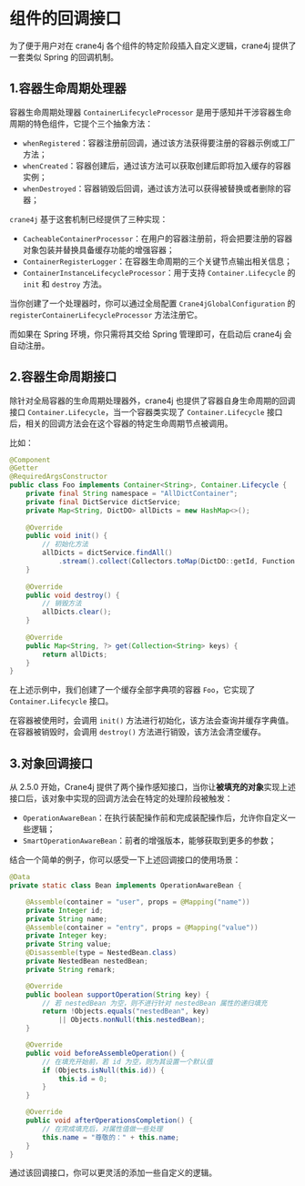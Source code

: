 # 组件的回调接口

为了便于用户对在 crane4j 各个组件的特定阶段插入自定义逻辑，crane4j 提供了一套类似 Spring 的回调机制。

## 1.容器生命周期处理器

容器生命周期处理器 `ContainerLifecycleProcessor` 是用于感知并干涉容器生命周期的特色组件，它提个三个抽象方法：

- `whenRegistered`：容器注册前回调，通过该方法获得要注册的容器示例或工厂方法；
- `whenCreated`：容器创建后，通过该方法可以获取创建后即将加入缓存的容器实例；
- `whenDestroyed`：容器销毁后回调，通过该方法可以获得被替换或者删除的容器；

`crane4j` 基于这套机制已经提供了三种实现：

- `CacheableContainerProcessor`：在用户的容器注册前，将会把要注册的容器对象包装并替换具备缓存功能的增强容器；
- `ContainerRegisterLogger`：在容器生命周期的三个关键节点输出相关信息；
- `ContainerInstanceLifecycleProcessor`：用于支持 `Container.Lifecycle` 的 `init` 和 `destroy` 方法。

当你创建了一个处理器时，你可以通过全局配置 `Crane4jGlobalConfiguration` 的 `registerContainerLifecycleProcessor` 方法注册它。

而如果在 Spring 环境，你只需将其交给 Spring 管理即可，在启动后 crane4j 会自动注册。

## 2.容器生命周期接口

除针对全局容器的生命周期处理器外，crane4j 也提供了容器自身生命周期的回调接口 `Container.Lifecycle`，当一个容器类实现了 `Container.Lifecycle` 接口后，相关的回调方法会在这个容器的特定生命周期节点被调用。

比如：

```java
@Component
@Getter
@RequiredArgsConstructor
public class Foo implements Container<String>, Container.Lifecycle {
    private final String namespace = "AllDictContainer";
    private final DictService dictService;
    private Map<String, DictDO> allDicts = new HashMap<>();
    
    @Override
    public void init() {
        // 初始化方法
        allDicts = dictService.findAll()
            .stream().collect(Collectors.toMap(DictDO::getId, Function.identity()));
    }
    
    @Override
    public void destroy() {
        // 销毁方法
        allDicts.clear();
    }
    
    @Override
    public Map<String, ?> get(Collection<String> keys) {
        return allDicts;
    }
}
```

在上述示例中，我们创建了一个缓存全部字典项的容器 `Foo`，它实现了 `Container.Lifecycle` 接口。

在容器被使用时，会调用 `init()` 方法进行初始化，该方法会查询并缓存字典值。在容器被销毁时，会调用 `destroy()` 方法进行销毁，该方法会清空缓存。

## 3.对象回调接口

从 2.5.0 开始，Crane4j 提供了两个操作感知接口，当你让**被填充的对象**实现上述接口后，该对象中实现的回调方法会在特定的处理阶段被触发：

- `OperationAwareBean`：在执行装配操作前和完成装配操作后，允许你自定义一些逻辑；
- `SmartOperationAwareBean`：前者的增强版本，能够获取到更多的参数；

结合一个简单的例子，你可以感受一下上述回调接口的使用场景：

~~~java
@Data
private static class Bean implements OperationAwareBean {

    @Assemble(container = "user", props = @Mapping("name"))
    private Integer id;
    private String name;
    @Assemble(container = "entry", props = @Mapping("value"))
    private Integer key;
    private String value;
    @Disassemble(type = NestedBean.class)
    private NestedBean nestedBean;
    private String remark;

    @Override
    public boolean supportOperation(String key) {
        // 若 nestedBean 为空，则不进行针对 nestedBean 属性的递归填充
        return !Objects.equals("nestedBean", key) 
            || Objects.nonNull(this.nestedBean);
    }

    @Override
    public void beforeAssembleOperation() {
        // 在填充开始前，若 id 为空，则为其设置一个默认值
        if (Objects.isNull(this.id)) {
            this.id = 0; 
        }
    }

    @Override
    public void afterOperationsCompletion() {
        // 在完成填充后，对属性值做一些处理
        this.name = "尊敬的：" + this.name;
    }
}
~~~

通过该回调接口，你可以更灵活的添加一些自定义的逻辑。
